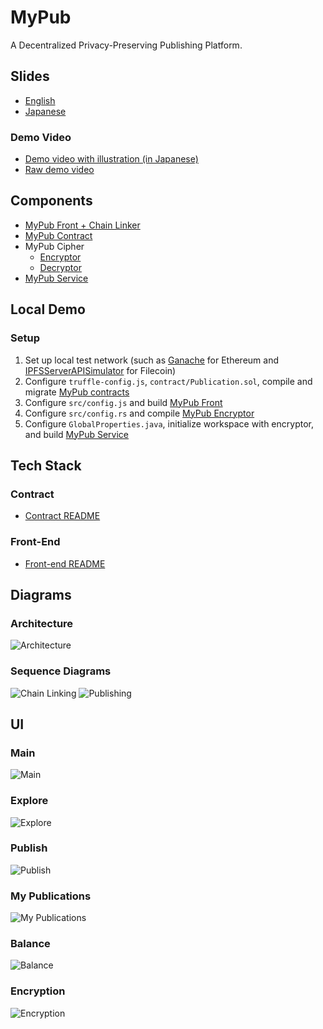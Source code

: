 # MyPub

A Decentralized Privacy-Preserving Publishing Platform.

## Slides

* [English](https://github.com/yepengding/MyPub/blob/main/doc/talk/MyPub-en.pdf)
* [Japanese](https://github.com/yepengding/MyPub/blob/main/doc/talk/MyPub-jp.pdf)

### Demo Video
* [Demo video with illustration (in Japanese)](https://youtu.be/iWzx6xJPVAw)
* [Raw demo video](https://youtu.be/BAB9LXLFbzo)

## Components

* [MyPub Front + Chain Linker](https://github.com/yepengding/MyPub/tree/main/ui)
* [MyPub Contract](https://github.com/yepengding/MyPub/tree/main/contracts)
* MyPub Cipher
    - [Encryptor](https://github.com/yepengding/MyPubEncryptor)
    - [Decryptor](https://github.com/yepengding/MyPubDecryptor)
* [MyPub Service](https://github.com/yepengding/MyPubService)

## Local Demo

### Setup

1. Set up local test network (such as [Ganache](https://www.trufflesuite.com/ganache) for Ethereum
   and [IPFSServerAPISimulator](https://github.com/yepengding/IPFSServerAPISimulator) for Filecoin)
2. Configure `truffle-config.js`, `contract/Publication.sol`, compile and
   migrate [MyPub contracts](https://github.com/yepengding/MyPub/tree/main/contracts)
3. Configure `src/config.js` and build [MyPub Front](https://github.com/yepengding/MyPub/tree/main/ui)
4. Configure `src/config.rs` and compile [MyPub Encryptor](https://github.com/yepengding/MyPubEncryptor)
5. Configure `GlobalProperties.java`, initialize workspace with encryptor, and
   build [MyPub Service](https://github.com/yepengding/MyPubService)

## Tech Stack

### Contract

- [Contract README](https://github.com/yepengding/MyPub/tree/main/contracts#tech-stack)

### Front-End

- [Front-end README](https://github.com/yepengding/MyPub/tree/main/ui#tech-stack)

## Diagrams

### Architecture

![Architecture](./doc/Architecture.png)

### Sequence Diagrams

![Chain Linking](./doc/ChainLinking.png)
![Publishing](./doc/Publishing.png)

## UI

### Main

![Main](./doc/ui/main.png)

### Explore

![Explore](./doc/ui/explore.png)

### Publish

![Publish](./doc/ui/publish.png)

### My Publications

![My Publications](./doc/ui/my_publications.png)

### Balance

![Balance](./doc/ui/balance.png)

### Encryption

![Encryption](./doc/ui/encryption.png)
